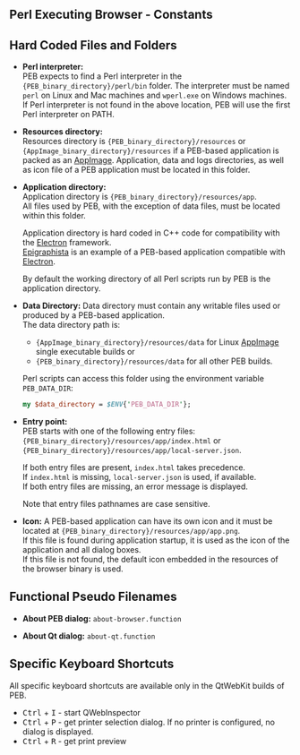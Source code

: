 Perl Executing Browser - Constants
--------------------------------------------------------------------------------

## Hard Coded Files and Folders
* **Perl interpreter:**  
  PEB expects to find a Perl interpreter in the ``{PEB_binary_directory}/perl/bin`` folder. The interpreter must be named ``perl`` on Linux and Mac machines and ``wperl.exe`` on Windows machines. If Perl interpreter is not found in the above location, PEB will use the first Perl interpreter on PATH.  

* **Resources directory:**  
  Resources directory is ``{PEB_binary_directory}/resources`` or ``{AppImage_binary_directory}/resources`` if a PEB-based application is packed as an [AppImage](https://appimage.org/). Application, data and logs directories, as well as icon file of a PEB application must be located in this folder.  

* **Application directory:**  
  Application directory is ``{PEB_binary_directory}/resources/app``.  
  All files used by PEB, with the exception of data files, must be located within this folder.  

  Application directory is hard coded in C++ code for compatibility with the [Electron](http://electron.atom.io/) framework.  
  [Epigraphista](https://github.com/ddmitov/epigraphista) is an example of a PEB-based application compatible with [Electron](http://electron.atom.io/).  

  By default the working directory of all Perl scripts run by PEB is the application directory.

* **Data Directory:**
  Data directory must contain any writable files used or produced by a PEB-based application.  
  The data directory path is:
  * ``{AppImage_binary_directory}/resources/data`` for Linux [AppImage](https://appimage.org/) single executable builds or
  * ``{PEB_binary_directory}/resources/data`` for all other PEB builds.

  Perl scripts can access this folder using the environment variable ``PEB_DATA_DIR``:

  ```perl
  my $data_directory = $ENV{'PEB_DATA_DIR'};
  ```

* **Entry point:**  
  PEB starts with one of the following entry files:  
  ``{PEB_binary_directory}/resources/app/index.html`` or  
  ``{PEB_binary_directory}/resources/app/local-server.json``.  

  If both entry files are present, ``index.html`` takes precedence.  
  If ``index.html`` is missing, ``local-server.json`` is used, if available.  
  If both entry files are missing, an error message is displayed.  

  Note that entry files pathnames are case sensitive.

  <a name="icon"></a>
* **Icon:**
  A PEB-based application can have its own icon and it must be located at ``{PEB_binary_directory}/resources/app/app.png``.  
  If this file is found during application startup, it is used as the icon of the application and all dialog boxes.  
  If this file is not found, the default icon embedded in the resources of the browser binary is used.

## Functional Pseudo Filenames
* **About PEB dialog:** ``about-browser.function``

* **About Qt dialog:** ``about-qt.function``

## Specific Keyboard Shortcuts
All specific keyboard shortcuts are available only in the QtWebKit builds of PEB.
* <kbd>Ctrl</kbd> + <kbd>I</kbd> - start QWebInspector
* <kbd>Ctrl</kbd> + <kbd>P</kbd> - get printer selection dialog. If no printer is configured, no dialog is displayed.
* <kbd>Ctrl</kbd> + <kbd>R</kbd> - get print preview

